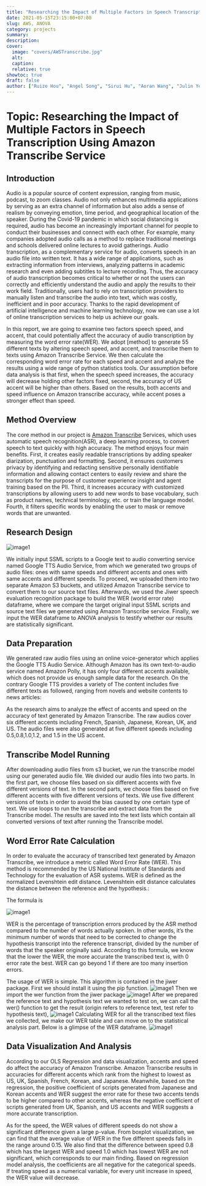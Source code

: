 ```yaml
---
title: "Researching the Impact of Multiple Factors in Speech Transcription Using Amazon Transcribe Service"
date: 2021-05-15T23:15:00+07:00
slug: AWS, ANOVA
category: projects
summary:
description:
cover:
  image: "covers/AWSTranscribe.jpg"
  alt:
  caption:
  relative: true
showtoc: true
draft: false
author: ["Ruize Hou", "Angel Song", "Sirui Hu", "Aoran Wang", "Julin Ye"]
---
```


# Topic: Researching the Impact of Multiple Factors in Speech Transcription Using Amazon Transcribe Service

## Introduction
Audio is a popular source of content expression, ranging from music, podcast, to zoom classes. Audio not only enhances multimedia applications by serving as an extra channel of information but also adds a sense of realism by conveying emotion, time period, and geographical location of the speaker. During the Covid-19 pandemic in which social distancing is required, audio has become an increasingly important channel for people to conduct their businesses and connect with each other. For example, many companies adopted audio calls as a method to replace traditional meetings and schools delivered online lectures to avoid gatherings. Audio transcription, as a complementary service for audio, converts speech in an audio file into written text. It has a wide range of applications, such as extracting information from interviews, analyzing patterns in academic research and even adding subtitles to lecture recording. Thus, the accuracy of audio transcription becomes critical to whether or not the users can correctly and efficiently understand the audio and apply the results to their work field. Traditionally, users had to rely on transcription providers to manually listen and transcribe the audio into text, which was costly, inefficient and in poor accuracy. Thanks to the rapid development of artificial intelligence and machine learning technology, now we can use a lot of online transcription services to help us achieve our goals.

In this report, we are going to examine two factors speech speed, and accent, that could potentially affect the accuracy of audio transcription by measuring the word error rate(WER). We adopt [method] to generate 55 different texts by altering speech speed, and accent, and transcribe them to texts using Amazon Transcribe Service. We then calculate the corresponding word error rate for each speed and accent and analyze the results using a wide range of python statistics tools. Our assumption before data analysis is that first, when the speech speed increases, the accuracy will decrease holding other factors fixed, second, the accuracy of US accent will be higher than others. Based on the results, both accents and speed influence on Amazon transcribe accuracy, while accent poses a stronger effect than speed.

## Method Overview
The core method in our project is [Amazon Transcribe](https://aws.amazon.com/transcribe/) Services, which uses automatic speech recognition(ASR), a deep learning process, to convert speech to text quickly with high accuracy. The method enjoys four main benefits. First, it creates easily readable transcriptions by adding speaker diarization, punctuation and formatting. Second, it ensures customers privacy by identifying and redacting sensitive personally identifiable information and allowing contact centers to easily review and share the transcripts for the purpose of customer experience insight and agent training based on the PII. Third, it increases accuracy with customized transcriptions by allowing users to add new words to base vocabulary, such as product names, technical terminology, etc. or train the language model. Fourth, it filters specific words by enabling the user to mask or remove words that are unwanted.

## Research Design

![image1](/images/AWS/architecture_diagram.png)

We initially input SSML scripts to a Google text to audio converting service named Google TTS Audio Service, from which we generated two groups of audio files: ones with same speeds and different accents and ones with same accents and different speeds. To proceed, we uploaded them into two separate Amazon S3 buckets, and utilized Amazon Transcribe service to convert them to our source text files. Afterwards, we used the Jiwer speech evaluation recognition package to build the WER (world error rate) dataframe, where we compare the target original input SSML scripts and source text files we generated using Amazon Transcribe service. Finally, we input the WER dataframe to ANOVA analysis to testify whether our results are statistically significant. 

## Data Preparation

We generated raw audio files using an online voice-generator which applies the Google TTS Audio Service. Although Amazon has its own text-to-audio service named Amazon Polly, it has only four different accents available, which does not provide us enough sample data for the research. On the contrary Google TTS provides a variety of  The content includes five different texts as followed, ranging from novels and website contents to news articles:

As the research aims to analyze the effect of accents and speed on the accuracy of text generated by Amazon Transcribe. The raw audios cover six different accents including French, Spanish, Japanese, Korean, UK, and US. The audio files were also generated at five different speeds including 0.5,0.8,1.0,1.2, and 1.5 in the US accent. 

## Transcribe Model Running

After downloading audio files from s3 bucket, we run the transcribe model using our generated audio file. We divided our audio files into two parts. In the first part, we choose files based on six different accents with five different versions of text. In the second parts, we choose files based on five different accents with five different versions of texts. We use five different versions of texts in order to avoid the bias caused by one certain type of text.  We use  loops to run the transcribe and extract data from the Transcribe model. The results are saved into the text lists which contain all converted versions of text after running the  Transcribe model.

## Word Error Rate Calculation

In order to evaluate the accuracy of transcribed text generated by Amazon Transcribe, we introduce a metric called Word Error Rate (WER). This method is recommended by the US National Institute of Standards and Technology for the evaluation of ASR systems.
WER is defined as the normalized Levenshtein edit distance. Levenshtein edit distance calculates the distance between the reference and the hypothesis.:

The formula is

![image1](/images/AWS/wer_formula.png)

WER is the percentage of transcription errors produced by the ASR method compared to the number of words actually spoken. In other words, it’s the minimum number of words that need to be corrected to change the hypothesis transcript into the reference transcript, divided by the number of words that the speaker originally said. 
According to this formula, we know that the lower the WER, the more accurate the transcribed text is, with 0 error rate the best. WER can go beyond 1 if there are too many insertion errors.

The usage of WER is simple. This algorithm is contained in the jiwer package. First we should install it using the pip function.
![image1](/images/AWS/install_jiwer.png)
Then we import the wer function from the jiwer package
![image1](/images/AWS/import_jiwer.png)
After we prepared the reference text and hypothesis text we wanted to test on, we can call the wer() function to get the result (origin refers to reference text, test refer to hypothesis text),
![image1](/images/AWS/wer_function.png)
Calculating WER for all the transcribed text files we collected, we make our WER table and can move on to the statistical analysis part.
Below is a glimpse of the WER dataframe.
![image1](/images/AWS/all_wer_sample.png)


## Data Visualization And Analysis

According to our OLS Regression and data visualization, accents and speed do affect the accuracy of Amazon Transcribe. Amazon Transcribe results in accuracies for different accents which rank from the highest to lowest as US, UK, Spanish, French, Korean, and Japanese. Meanwhile, based on the regression, the positive coefficient of scripts generated from Japanese and Korean accents and WER suggest the error rate for these two accents tends to be higher compared to other accents, whereas the negative coefficient of scripts generated from UK, Spanish, and US accents and WER suggests a more accurate transcription.

As for the speed, the WER values of different speeds do not show a significant difference given a large p-value. From boxplot visualization, we can find that the average value of WER in the five different speeds falls in the range around 0.15. We also find that the difference between speed 0.8 which has the largest WER and speed 1.0 which has lowest WER are not significant, which corresponds to our main finding. Based on regression model analysis, the coefficients are all negative for the categorical speeds. If treating speed as a numerical variable, for every unit increase in speed, the WER value will decrease.
